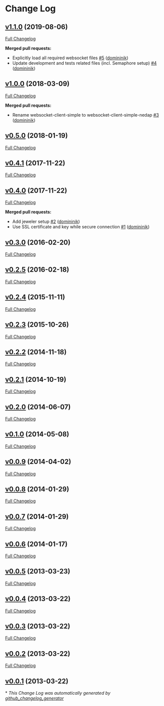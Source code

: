 # Change Log

## [v1.1.0](https://github.com/nedap/websocket-client-simple-nedap/tree/v1.1.0) (2019-08-06)
[Full Changelog](https://github.com/nedap/websocket-client-simple-nedap/compare/v1.0.0...v1.1.0)

**Merged pull requests:**

- Explicitly load all required websocket files [\#5](https://github.com/nedap/websocket-client-simple-nedap/pull/5) ([domininik](https://github.com/domininik))
- Update development and tests related files \(incl. Semaphore setup\) [\#4](https://github.com/nedap/websocket-client-simple-nedap/pull/4) ([domininik](https://github.com/domininik))

## [v1.0.0](https://github.com/nedap/websocket-client-simple-nedap/tree/v1.0.0) (2018-03-09)
[Full Changelog](https://github.com/nedap/websocket-client-simple-nedap/compare/v0.5.0...v1.0.0)

**Merged pull requests:**

- Rename websocket-client-simple to websocket-client-simple-nedap [\#3](https://github.com/nedap/websocket-client-simple-nedap/pull/3) ([domininik](https://github.com/domininik))

## [v0.5.0](https://github.com/nedap/websocket-client-simple-nedap/tree/v0.5.0) (2018-01-19)
[Full Changelog](https://github.com/nedap/websocket-client-simple-nedap/compare/v0.4.1...v0.5.0)

## [v0.4.1](https://github.com/nedap/websocket-client-simple-nedap/tree/v0.4.1) (2017-11-22)
[Full Changelog](https://github.com/nedap/websocket-client-simple-nedap/compare/v0.4.0...v0.4.1)

## [v0.4.0](https://github.com/nedap/websocket-client-simple-nedap/tree/v0.4.0) (2017-11-22)
[Full Changelog](https://github.com/nedap/websocket-client-simple-nedap/compare/v0.3.0...v0.4.0)

**Merged pull requests:**

- Add jeweler setup [\#2](https://github.com/nedap/websocket-client-simple-nedap/pull/2) ([domininik](https://github.com/domininik))
- Use SSL certificate and key while secure connection [\#1](https://github.com/nedap/websocket-client-simple-nedap/pull/1) ([domininik](https://github.com/domininik))

## [v0.3.0](https://github.com/nedap/websocket-client-simple-nedap/tree/v0.3.0) (2016-02-20)
[Full Changelog](https://github.com/nedap/websocket-client-simple-nedap/compare/v0.2.5...v0.3.0)

## [v0.2.5](https://github.com/nedap/websocket-client-simple-nedap/tree/v0.2.5) (2016-02-18)
[Full Changelog](https://github.com/nedap/websocket-client-simple-nedap/compare/v0.2.4...v0.2.5)

## [v0.2.4](https://github.com/nedap/websocket-client-simple-nedap/tree/v0.2.4) (2015-11-11)
[Full Changelog](https://github.com/nedap/websocket-client-simple-nedap/compare/v0.2.3...v0.2.4)

## [v0.2.3](https://github.com/nedap/websocket-client-simple-nedap/tree/v0.2.3) (2015-10-26)
[Full Changelog](https://github.com/nedap/websocket-client-simple-nedap/compare/v0.2.2...v0.2.3)

## [v0.2.2](https://github.com/nedap/websocket-client-simple-nedap/tree/v0.2.2) (2014-11-18)
[Full Changelog](https://github.com/nedap/websocket-client-simple-nedap/compare/v0.2.1...v0.2.2)

## [v0.2.1](https://github.com/nedap/websocket-client-simple-nedap/tree/v0.2.1) (2014-10-19)
[Full Changelog](https://github.com/nedap/websocket-client-simple-nedap/compare/v0.2.0...v0.2.1)

## [v0.2.0](https://github.com/nedap/websocket-client-simple-nedap/tree/v0.2.0) (2014-06-07)
[Full Changelog](https://github.com/nedap/websocket-client-simple-nedap/compare/v0.1.0...v0.2.0)

## [v0.1.0](https://github.com/nedap/websocket-client-simple-nedap/tree/v0.1.0) (2014-05-08)
[Full Changelog](https://github.com/nedap/websocket-client-simple-nedap/compare/v0.0.9...v0.1.0)

## [v0.0.9](https://github.com/nedap/websocket-client-simple-nedap/tree/v0.0.9) (2014-04-02)
[Full Changelog](https://github.com/nedap/websocket-client-simple-nedap/compare/v0.0.8...v0.0.9)

## [v0.0.8](https://github.com/nedap/websocket-client-simple-nedap/tree/v0.0.8) (2014-01-29)
[Full Changelog](https://github.com/nedap/websocket-client-simple-nedap/compare/v0.0.7...v0.0.8)

## [v0.0.7](https://github.com/nedap/websocket-client-simple-nedap/tree/v0.0.7) (2014-01-29)
[Full Changelog](https://github.com/nedap/websocket-client-simple-nedap/compare/v0.0.6...v0.0.7)

## [v0.0.6](https://github.com/nedap/websocket-client-simple-nedap/tree/v0.0.6) (2014-01-17)
[Full Changelog](https://github.com/nedap/websocket-client-simple-nedap/compare/v0.0.5...v0.0.6)

## [v0.0.5](https://github.com/nedap/websocket-client-simple-nedap/tree/v0.0.5) (2013-03-23)
[Full Changelog](https://github.com/nedap/websocket-client-simple-nedap/compare/v0.0.4...v0.0.5)

## [v0.0.4](https://github.com/nedap/websocket-client-simple-nedap/tree/v0.0.4) (2013-03-22)
[Full Changelog](https://github.com/nedap/websocket-client-simple-nedap/compare/v0.0.3...v0.0.4)

## [v0.0.3](https://github.com/nedap/websocket-client-simple-nedap/tree/v0.0.3) (2013-03-22)
[Full Changelog](https://github.com/nedap/websocket-client-simple-nedap/compare/v0.0.2...v0.0.3)

## [v0.0.2](https://github.com/nedap/websocket-client-simple-nedap/tree/v0.0.2) (2013-03-22)
[Full Changelog](https://github.com/nedap/websocket-client-simple-nedap/compare/v0.0.1...v0.0.2)

## [v0.0.1](https://github.com/nedap/websocket-client-simple-nedap/tree/v0.0.1) (2013-03-22)


\* *This Change Log was automatically generated by [github_changelog_generator](https://github.com/skywinder/Github-Changelog-Generator)*